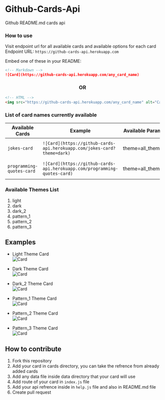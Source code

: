 # Github-Cards-Api

Github README.md cards api

### How to use

Visit endpoint url for all available cards and available options for each card <br/>
Endpoint URL: `https://github-cards-api.herokuapp.com`

Embed one of these in your README:

```md
<!-- Markdown -->
![Card](https://github-cards-api.herokuapp.com/any_card_name)
```

<h3 align="center">OR</h3>

```html
<!-- HTML -->
<img src="https://github-cards-api.herokuapp.com/any_card_name" alt="Card" />
```


### List of card names currently available

| Available Cards | Example | Available Params | Preview |
| --------------- | ------- | ---------------- | ------- |
| `jokes-card` | `![Card](https://github-cards-api.herokuapp.com/jokes-card?theme=dark)` | theme=all_themes | https://github-cards-api.herokuapp.com/jokes-card?theme=dark |
| `programming-quotes-card` | `![Card](https://github-cards-api.herokuapp.com/programming-quotes-card)` | theme=all_themes | https://github-cards-api.herokuapp.com/programming-quotes-card |

### Available Themes List
1. light
2. dark
3. dark_2
4. pattern_1
5. pattern_2
6. pattern_3

## Examples
- Light Theme Card <br/>
![Card](https://github-cards-api.herokuapp.com/jokes-card?theme=light)

- Dark Theme Card <br/>
![Card](https://github-cards-api.herokuapp.com/jokes-card?theme=dark)

- Dark_2 Theme Card <br/>
![Card](https://github-cards-api.herokuapp.com/jokes-card?theme=dark_2)

- Pattern_1 Theme Card <br/>
![Card](https://github-cards-api.herokuapp.com/jokes-card?theme=pattern_1)

- Pattern_2 Theme Card <br/>
![Card](https://github-cards-api.herokuapp.com/jokes-card?theme=pattern_2)

- Pattern_3 Theme Card <br/>
![Card](https://github-cards-api.herokuapp.com/jokes-card?theme=pattern_3)

## How to contribute

1. Fork this repository
2. Add your card in cards directory, you can take the refrence from already added cards
3. Add any data file inside data directory that your card will use
4. Add route of your card in `index.js` file
5. Add your api refrence inside in `help.js` file and also in README.md file
6. Create pull request

